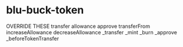 # blu-buck-token

OVERRIDE THESE
transfer
allowance
approve
transferFrom
increaseAllowance
decreaseAllowance
_transfer
_mint
_burn
_approve
_beforeTokenTransfer
